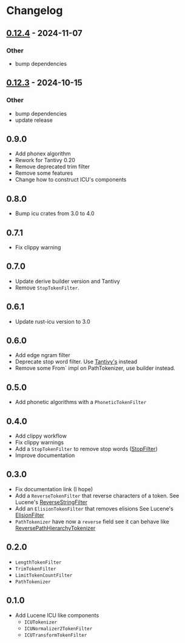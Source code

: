 # Changelog

## [0.12.4](https://github.com/Dalvany/tantivy-analysis-contrib/compare/v0.12.3...v0.12.4) - 2024-11-07

### Other

- bump dependencies

## [0.12.3](https://github.com/Dalvany/tantivy-analysis-contrib/compare/v0.12.2...v0.12.3) - 2024-10-15

### Other

- bump dependencies
- update release

## 0.9.0

* Add phonex algorithm
* Rework for Tantivy 0.20
* Remove deprecated trim filter
* Remove some features
* Change how to construct ICU's components

## 0.8.0

* Bump icu crates from 3.0 to 4.0

## 0.7.1

* Fix clippy warning

## 0.7.0

* Update derive builder version and Tantivy
* Remove `StopTokenFilter`.

## 0.6.1

* Update rust-icu version to 3.0

## 0.6.0

* Add edge ngram filter
* Deprecate stop word filter. Use [Tantivy's](https://docs.rs/tantivy/0.18.1/tantivy/tokenizer/struct.StopWordFilter.html) instead
* Remove some  ̀From` impl on PathTokenizer, use builder instead.

## 0.5.0

* Add phonetic algorithms with a `PhoneticTokenFilter`

## 0.4.0

* Add clippy workflow
* Fix clippy warnings
* Add a `StopTokenFilter` to remove stop words ([StopFilter](https://lucene.apache.org/core/9_1_0/analysis/common/org/apache/lucene/analysis/core/StopFilter.html))
* Improve documentation

## 0.3.0

* Fix documentation link (I hope)
* Add a `ReverseTokenFilter` that reverse characters of a token. See
  Lucene's [ReverseStringFilter](https://lucene.apache.org/core/9_1_0/analysis/common/org/apache/lucene/analysis/reverse/ReverseStringFilter.html)
* Add an `ElisionTokenFilter` that removes elisions See
  Lucene's [ElisionFilter](https://lucene.apache.org/core/9_1_0/analysis/common/org/apache/lucene/analysis/util/ElisionFilter.html)
* `PathTokenizer` have now a `reverse` field see it can behave
  like [ReversePathHierarchyTokenizer](https://lucene.apache.org/core/9_1_0/analysis/common/org/apache/lucene/analysis/path/ReversePathHierarchyTokenizer.html)

## 0.2.0

* `LengthTokenFilter`
* `TrimTokenFilter`
* `LimitTokenCountFilter`
* `PathTokenizer`

## 0.1.0

* Add Lucene ICU like components
    * `ICUTokenizer`
    * `ICUNormalizer2TokenFilter`
    * `ICUTransformTokenFilter`